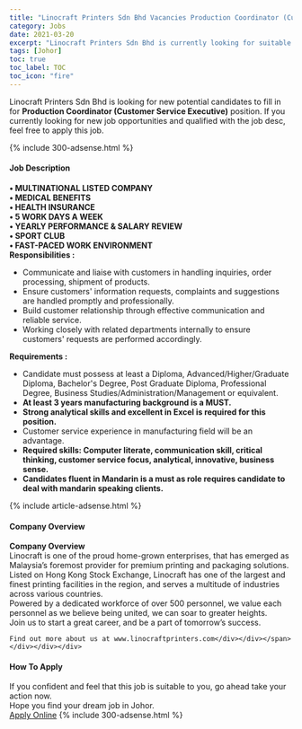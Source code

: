 ```yaml
---
title: "Linocraft Printers Sdn Bhd Vacancies Production Coordinator (Customer Service Executive)" 
category: Jobs 
date: 2021-03-20 
excerpt: "Linocraft Printers Sdn Bhd is currently looking for suitable person to fill in the Production Coordinator (Customer Service Executive) which based in Johor" 
tags: [Johor] 
toc: true 
toc_label: TOC 
toc_icon: "fire" 
--- 
```


<p>Linocraft Printers Sdn Bhd is looking for new potential candidates to fill in for <b>Production Coordinator (Customer Service Executive)</b> position. If you currently looking for new job opportunities and qualified with the job desc, feel free to apply this job.
</p>{% include 300-adsense.html %} 
<div><div><h4>Job Description</h4></div><div><div><span><div><div><strong>&#8226; MULTINATIONAL LISTED COMPANY<br>&#8226; MEDICAL BENEFITS</strong></div><div><strong>&#8226; HEALTH INSURANCE</strong><br><strong>&#8226; 5 WORK DAYS A WEEK<br>&#8226; YEARLY PERFORMANCE &amp; SALARY REVIEW<br>&#8226; SPORT CLUB</strong></div><div><strong>&#8226; FAST-PACED WORK ENVIRONMENT</strong></div><div><strong>Responsibilities :</strong></div><ul><li>Communicate and liaise with customers in handling inquiries, order processing, shipment of products.</li><li>Ensure customers' information requests, complaints and suggestions are handled promptly and professionally.</li><li>Build customer relationship through effective communication and reliable service.</li><li>Working closely with related departments internally to ensure customers' requests are performed accordingly.</li></ul><div><strong>Requirements :</strong></div><ul><li>Candidate must possess at least a Diploma, Advanced/Higher/Graduate Diploma, Bachelor's Degree, Post Graduate Diploma,&#160;Professional Degree, Business Studies/Administration/Management or equivalent.</li><li><b>At least 3 years manufacturing background is a MUST.</b></li><li><b>Strong analytical skills and excellent in Excel is required for this position.</b></li><li>Customer service experience in manufacturing field will be an advantage.</li><li><strong>Required skills: Computer literate, communication skill, critical thinking, customer service focus, analytical, innovative, business sense.</strong></li><li><strong>Candidates fluent in Mandarin is a must as role requires candidate to deal with mandarin speaking clients.</strong></li></ul></div></span></div></div></div> 
{% include article-adsense.html %} 
<div><div><h4>Company Overview</h4></div><div><div><span><div><div>
<strong>Company Overview</strong></div>
<div>
<div>
		Linocraft is one of the proud home-grown enterprises, that has emerged as Malaysia&#8217;s foremost provider for premium printing and packaging solutions.</div>
<div>
		Listed on Hong Kong Stock Exchange, Linocraft has one of the largest and finest printing facilities in the region, and serves a multitude of industries across various countries.</div>
<div>
		Powered by a dedicated workforce of over 500 personnel, we value each personnel as we believe being united, we can soar to greater heights.</div>
<div>
		Join us to start a great career, and be a part of tomorrow&#8217;s success.</div>
	
	Find out more about us at www.linocraftprinters.com</div></div></span></div></div></div> 
#### How To Apply 
If you confident and feel that this job is suitable to you, go ahead take your action now. <br/> 
Hope you find your dream job in Johor. <br/> 
<a href="https://www.jobstreet.com.my/en/job/production-coordinator-customer-service-executive-4511474?jobId=jobstreet-my-job-4511474&" class="btn btn--info" target="_blank" rel="nofollow noopenner">Apply Online</a> 
{% include 300-adsense.html %} 